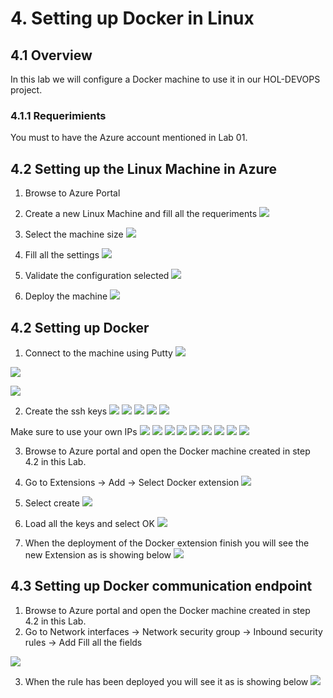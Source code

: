 # 4. Setting up Docker in Linux

## 4.1 Overview
In this lab we will configure a Docker machine to use it in our HOL-DEVOPS project.

### 4.1.1 Requerimients
You must to have the Azure account mentioned in Lab 01.

## 4.2 Setting up the Linux Machine in Azure

1. Browse to Azure Portal

2. Create a new Linux Machine and fill all the requeriments
![](./images/4.2.i001.PNG)

3. Select the machine size
![](./images/4.2.i002.png)

3. Fill all the settings
![](./images/4.2.i003.png)

4. Validate the configuration selected
![](./images/4.2.i004.png)

6. Deploy the machine
![](./images/4.2.i005.png)

## 4.2 Setting up Docker

1. Connect to the machine using Putty
![](./images/4.2.i006.png)

![](./images/4.2.i007.png)

![](./images/4.2.i008.png)

2. Create the ssh keys
![](./images/4.2.i009a.png)
![](./images/4.2.i009b.png)
![](./images/4.2.i009c.png)
![](./images/4.2.i009d.png)
![](./images/4.2.i009e.png)

Make sure to use your own IPs
![](./images/4.2.i009f.png)
![](./images/4.2.i009g.png)
![](./images/4.2.i009h.png)
![](./images/4.2.i009i.png)
![](./images/4.2.i009j.png)
![](./images/4.2.i009k.png)
![](./images/4.2.i009k.png)
![](./images/4.2.i009l.png)
![](./images/4.2.i009m.png)

3. Browse to Azure portal and open the Docker machine created in step 4.2 in this Lab.

4. Go to Extensions -> Add -> Select Docker extension
![](./images/4.2.i011.png)

5. Select create 
![](./images/4.2.i012.png)

6. Load all the keys and select OK
![](./images/4.2.i013.png)

7. When the deployment of the Docker extension finish you will see the new Extension as is showing below
![](./images/4.2.i014.png)

## 4.3 Setting up Docker communication endpoint

1. Browse to Azure portal and open the Docker machine created in step 4.2 in this Lab.
2. Go to Network interfaces -> Network security group -> Inbound security rules -> Add
Fill all the fields

![](./images/4.2.i015.png)

3. When the rule has been deployed you will see it as is showing below
![](./images/4.2.i016.png)
